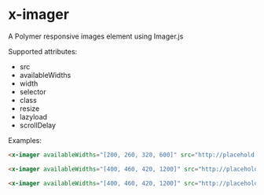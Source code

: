 x-imager
========

A Polymer responsive images element using Imager.js

Supported attributes:

* src 
* availableWidths
* width 
* selector 
* class 
* resize 
* lazyload 
* scrollDelay

Examples:

```html
<x-imager availableWidths="[200, 260, 320, 600]" src="http://placehold.it/{width}" width="340"></x-imager>
```

```html
<x-imager availableWidths="[400, 460, 420, 1200]" src="http://placehold.it/{width}" width="500" class="img-replace" resize="false" className="imagered"></x-imager>
```

```html
<x-imager availableWidths="[400, 460, 420, 1200]" src="http://placehold.it/{width}" width="400" class="img-replace" resize="false" className="imagered" scrollDelay="100" lazyload="true"></x-imager>
```

